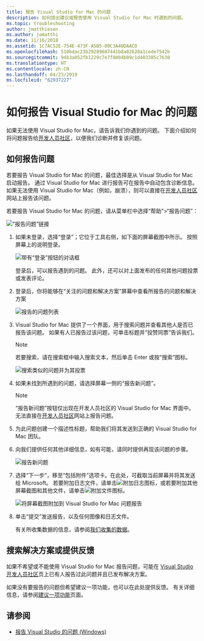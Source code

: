 ```yaml
---
title: 报告 Visual Studio for Mac 的问题
description: 如何提出建议或报告使用 Visual Studio for Mac 时遇到的问题。
ms.topic: troubleshooting
author: jmatthiesen
ms.author: jomatthi
ms.date: 11/16/2018
ms.assetid: 1C7AC52E-754E-473F-A5B5-00C3A40DAACD
ms.openlocfilehash: 510bdac23b29289687441b8a82620a1cede7542b
ms.sourcegitcommit: 94b3a052fb1229c7e7f8804b09c1d403385c7630
ms.translationtype: HT
ms.contentlocale: zh-CN
ms.lasthandoff: 04/23/2019
ms.locfileid: "62937227"
---
```

# <a name="how-to-report-a-problem-in-visual-studio-for-mac"></a>如何报告 Visual Studio for Mac 的问题

如果无法使用 Visual Studio for Mac，请告诉我们你遇到的问题。 下面介绍如何将问题报告给[开发人员社区](https://developercommunity.visualstudio.com/spaces/41/index.html)，以便我们诊断并修复该问题。

## <a name="how-to-report-a-problem"></a>如何报告问题

若要报告 Visual Studio for Mac 的问题，最佳选择是从 Visual Studio for Mac 启动报告。 通过 Visual Studio for Mac 进行报告可在报告中自动包含诊断信息。 如果无法使用 Visual Studio for Mac（例如，崩溃），则可以直接在[开发人员社区](https://developercommunity.visualstudio.com/content/problem/post.html?space=41)网站上报告该问题。

若要报告 Visual Studio for Mac 的问题，请从菜单栏中选择“帮助”>“报告问题”：

![“报告问题”链接](media/report-problem-image1.png)

1. 如果未登录，选择“登录”；它位于工具右侧，如下面的屏幕截图中所示。 按照屏幕上的说明登录。

    ![带有“登录”按钮的对话框](media/report-problem-image2.png)

    登录后，可以报告遇到的问题。 此外，还可以对上面发布的任何其他问题投票或发表评论。

1. 登录后，你将能够在“关注的问题和解决方案”屏幕中查看所报告的问题和解决方案

    ![报告的问题列表](media/report-problem-image3.png)

1. Visual Studio for Mac 提供了一个界面，用于搜索问题并查看其他人是否已报告该问题。 如果有人已报告过该问题，可单击标题并“投赞同票”告诉我们。
   > [!NOTE]
   > 若要搜索，请在搜索框中输入搜索文本，然后单击 Enter 或按“搜索”图标。

   ![搜索类似的问题并为其投票](media/report-problem-image4.png)

1. 如果未找到所遇到的问题，请选择屏幕一侧的“报告新问题”。

   > [!NOTE]
   > “报告新问题”按钮仅出现在开发人员社区的 Visual Studio for Mac 界面中。 无法直接在[开发人员社区](https://developercommunity.visualstudio.com/)网站上报告问题。

1. 为此问题创建一个描述性标题，帮助我们将其发送到正确的 Visual Studio for Mac 团队。

1. 向我们提供任何其他详细信息，如有可能，请同时提供再现该问题的步骤。

   ![报告新问题](media/report-problem-image5.png)

1. 选择“下一步”，移至“包括附件”选项卡。在此处，可截取当前屏幕并将其发送给 Microsoft。 若要附加日志文件，请单击![附加日志](media/report-problem-attach-logs.png)图标，或若要附加其他屏幕截图和其他文件，请单击![附加文件](media/report-problem-attach-file.png)图标。

   ![将屏幕截图附加到 Visual Studio for Mac 问题报告](media/report-problem-image6.png)

1. 单击“提交”发送报告，以及任何图像和日志文件。

   有关所收集数据的信息，请参阅[我们收集的数据](/visualstudio/ide/developer-community-privacy.md#data-we-collect)。

## <a name="search-for-solutions-or-provide-feedback"></a>搜索解决方案或提供反馈

如果不希望或不能使用 Visual Studio for Mac 报告问题，可能在 [Visual Studio 开发人员社区](https://developercommunity.visualstudio.com/)页上已有人报告过此问题并且已发布解决方案。

如果没有要报告的问题但希望建议一项功能，也可以在此处提供反馈。 有关详细信息，请参阅[建议一项功能](https://developercommunity.visualstudio.com/content/idea/post.html?space=41)页面。

## <a name="see-also"></a>请参阅

- [报告 Visual Studio 的问题 (Windows)](/visualstudio/ide/how-to-report-a-problem-with-visual-studio-2017)
